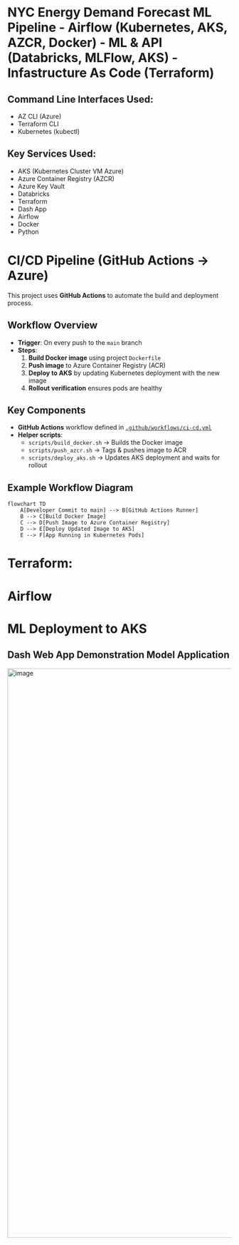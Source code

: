 # NYC Energy Demand Forecast ML Pipeline - Airflow (Kubernetes, AKS, AZCR, Docker) - ML & API (Databricks, MLFlow, AKS) - Infastructure As Code (Terraform)

## Command Line Interfaces Used:
 - AZ CLI (Azure)
 - Terraform CLI
 - Kubernetes (kubectl)


## Key Services Used:
 - AKS (Kubernetes Cluster VM Azure)
 - Azure Container Registry (AZCR)
 - Azure Key Vault
 - Databricks
 - Terraform
 - Dash App
 - Airflow
 - Docker
 - Python

# CI/CD Pipeline (GitHub Actions → Azure)

This project uses **GitHub Actions** to automate the build and deployment process.

## Workflow Overview
- **Trigger**: On every push to the `main` branch
- **Steps**:
  1. **Build Docker image** using project `Dockerfile`
  2. **Push image** to Azure Container Registry (ACR)
  3. **Deploy to AKS** by updating Kubernetes deployment with the new image
  4. **Rollout verification** ensures pods are healthy

## Key Components
- **GitHub Actions** workflow defined in [`.github/workflows/ci-cd.yml`](.github/workflows/ci-cd.yml)  
- **Helper scripts**:
  - `scripts/build_docker.sh` → Builds the Docker image
  - `scripts/push_azcr.sh` → Tags & pushes image to ACR
  - `scripts/deploy_aks.sh` → Updates AKS deployment and waits for rollout

## Example Workflow Diagram

```mermaid
flowchart TD
    A[Developer Commit to main] --> B[GitHub Actions Runner]
    B --> C[Build Docker Image]
    C --> D[Push Image to Azure Container Registry]
    D --> E[Deploy Updated Image to AKS]
    E --> F[App Running in Kubernetes Pods]
```

# Terraform:












# Airflow









# ML Deployment to AKS

## Dash Web App Demonstration Model Application

<img width="2836" height="1278" alt="image" src="https://github.com/user-attachments/assets/ca936219-95b4-4f1e-b4b5-ee1fead29b3a" />
